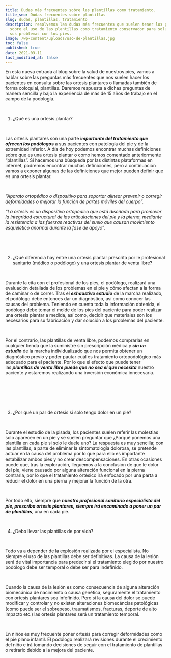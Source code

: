 ```yaml
---
title: Dudas más frecuentes sobre las plantillas como tratamiento.
title_seo: Dudas frecuentes sobre plantillas
slug: dudas, plantillas, tratamiento
description: resolvemos las dudas más frecuentes que suelen tener los pacientes
  sobre el uso de las plantillas como tratamiento conservador para solucionar
  sus problemas con los pies.
image: /wp-content/uploads/uso-de-plantillas.jpg
toc: false
published: true
date: 2021-03-11
last_modified_at: false
---
```

En esta nueva entrada al blog sobre la salud de nuestros pies, vamos a hablar sobre las preguntas más frecuentes que nos suelen hacer los pacientes en consulta sobre las ortesis plantares o llamadas también de forma coloquial, plantillas. Daremos respuesta a dichas preguntas de manera sencilla y bajo la experiencia de más de 15 años de trabajo en el campo de la podología.

 

1. ¿Qué es una ortesis plantar?

 

Las ortesis plantares son una parte i***mportante del tratamiento que ofrecen los podólogos*** a sus pacientes con patología del pie y de la extremidad inferior. A día de hoy podemos encontrar muchas definiciones sobre que es una ortesis plantar o como hemos comentado anteriormente “plantillas”. Si hacemos una búsqueda por las distintas plataformas en internet, podremos encontrar muchas definiciones, pero a continuación vamos a exponer algunas de las definiciones que mejor pueden definir que es una ortesis plantar.

 

*“Aparato ortopédico o dispositivo para soportar alinear prevenir o corregir deformidades o mejorar la función de partes móviles del cuerpo”.*





*“La ortesis es un dispositivo ortopédico que está diseñado para promover la integridad estructural de las articulaciones del pie y la pierna, mediante la resistencia a las fuerzas reactivas del suelo que causan movimiento esquelético anormal durante la fase de apoyo”.*

 

 

2. ¿Qué diferencia hay entre una ortesis plantar prescrita por le profesional sanitario (médico o podólogo) y una ortesis plantar de venta libre?

 

Durante la cita con el profesional de los pies, el podólogo, realizará una evaluación detallada de los problemas en el pie y cómo afectan a la forma de caminar o de correr. Tras el ***exhaustivo estudio*** de la marcha realizado, el podólogo debe entonces dar un diagnóstico, así como conocer las causas del problema. Teniendo en cuenta toda la información obtenida, el podólogo debe tomar el molde de los pies del paciente para poder realizar una ortesis plantar a medida, así como, decidir que materiales son los necesarios para su fabricación y dar solución a los problemas del paciente.

 

Por el contrario, las plantillas de venta libre, podemos comprarlas en cualquier tienda que la suministre sin prescripción médica y ***sin un estudio*** de la marcha individualizado que nos permita obtener un diagnóstico previo y poder pautar cuál es tratamiento ortopodológico más adecuado para el paciente. Por lo que el efecto que puede tener las ***plantillas de venta libre puede que no sea el que necesita*** nuestro paciente y estaremos realizando una inversión económica innecesaria.

 

 

 

3. ¿Por qué un par de ortesis si solo tengo dolor en un pie?

 

Durante el estudio de la pisada, los pacientes suelen referir las molestias solo aparecen en un pie y se suelen preguntar que ¿Porqué ponemos una plantilla en cada pie si solo le duele uno? La respuesta es muy sencilla; con las plantillas, a parte de eliminar la sintomatología dolorosa, se pretende actuar en la causa del problema por lo que para ello es importante estabilizar ambos pies y no crear descompensaciones. En otras ocasiones puede que, tras la exploración, lleguemos a la conclusión de que le dolor del pie, viene causado por alguna alteración funcional en la pierna contraria, por lo que el tratamiento ortésico irá enfocado por una parta a reducir el dolor en una pierna y mejorar la función de la otra. 

 

Por todo ello, siempre que ***nuestro profesional sanitario especialista del pie, prescriba ortesis plantares, siempre irá encaminado a poner un par de plantillas***, una en cada pie.

 

4. ¿Debo llevar las plantillas de por vida?

 

Todo va a depender de la explosión realizada por el especialista. No siempre el uso de las plantillas debe ser definitivas. La causa de la lesión será de vital importancia para predecir si el tratamiento elegido por nuestro podólogo debe ser temporal o debe ser para indefinido. 

 

Cuando la causa de la lesión es como consecuencia de alguna alteración biomecánica de nacimiento o causa genética, seguramente el tratamiento con ortesis plantares sea infefinido. Pero si la causa del dolor se puede modificar y controlar y no existen alteraciones biomecáncias patológicas (como puede ser el sobrepeso, traumatismos, fracturas, deporte de alto impacto etc.) las ortesis plantares será un tratamiento temporal.

 

En niños es muy frecuente poner ortesis para corregir deformidades como el pie plano infantil. El podólogo realizará revisiones durante el crecimiento del niño e irá tomando decisiones de seguir con el tratamiento de plantillas o retirarlo debido a la mejora del paciente.